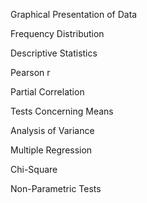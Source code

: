 


Graphical Presentation of Data


Frequency Distribution


 Descriptive Statistics


Pearson r


Partial Correlation

Tests Concerning Means


Analysis of Variance


Multiple Regression


Chi-Square


Non-Parametric Tests
